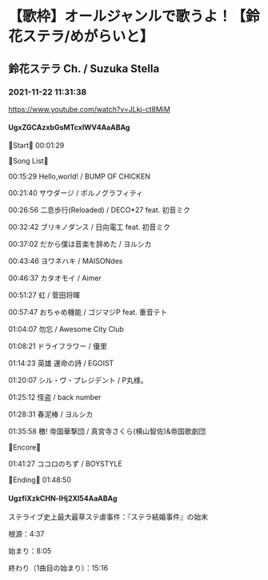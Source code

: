 # 【歌枠】オールジャンルで歌うよ！【鈴花ステラ/めがらいと】

## 鈴花ステラ Ch. / Suzuka Stella

### 2021-11-22 11:31:38

https://www.youtube.com/watch?v=JLkj-ct8MiM

#### UgxZGCAzxbGsMTcxIWV4AaABAg

🔔Start🔔 00:01:29



🔔Song List🔔

00:15:29 Hello,world! / BUMP OF CHICKEN

00:21:40 サウダージ / ポルノグラフィティ

00:26:56 二息歩行(Reloaded) / DECO*27 feat. 初音ミク

00:32:42 ブリキノダンス / 日向電工 feat. 初音ミク

00:37:02 だから僕は音楽を辞めた / ヨルシカ

00:43:46 ヨワネハキ / MAISONdes

00:46:37 カタオモイ / Aimer

00:51:27 虹 / 菅田将暉

00:57:47 おちゃめ機能 / ゴジマジP feat. 重音テト

01:04:07 勿忘 / Awesome City Club

01:08:21 ドライフラワー / 優里

01:14:23 英雄 運命の詩 / EGOIST

01:20:07 シル・ヴ・プレジデント / P丸様。

01:25:12 怪盗 / back number

01:28:31 春泥棒 / ヨルシカ

01:35:58 檄! 帝国華撃団 / 真宮寺さくら(横山智佐)&帝国歌劇団



🔔Encore🔔

01:41:27 ココロのちず / BOYSTYLE



🔔Ending🔔 01:48:50



#### UgzfiXzkCHN-lHj2Xl54AaABAg

ステライブ史上最大最草ステ虐事件：『ステラ結婚事件』の始末



根源：4:37

始まり：8:05

終わり（1曲目の始まり）：15:16

